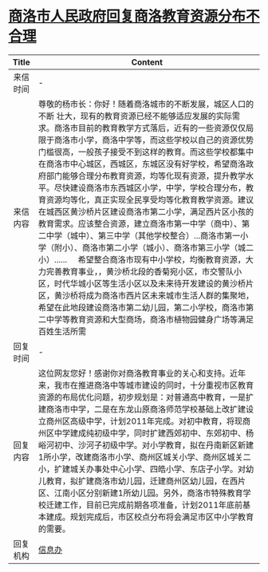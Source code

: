 # <a href="http://www.shangluo.gov.cn/zmhd/ldxxxx.jsp?urltype=leadermail.LeaderMailContentUrl&wbtreeid=1112&leadermailid=1005">商洛市人民政府回复商洛教育资源分布不合理</a>
|Title|Content|
|:---:|---|
|来信时间|-|
|来信内容|尊敬的杨市长：你好！随着商洛城市的不断发展，城区人口的不断 壮大，现有的教育资源已经不能够适应发展的实际需求。商洛市目前的教育教学方式落后，近有的一些资源仅仅局限于商洛市小学，商洛中学等，而这些学校以自己的资源优势门槛很高，一般孩子接受不到这样的教育。而这些学校都集中在商洛市中心城区，西城区，东城区没有好学校，希望商洛政府部门能够合理分布教育资源，均等化现有资源，提升教学水平。尽快建设商洛市东西城区小学，中学，学校合理分布，教育资源均等化，真正实现全民享受均等化教育教学资源。建议在城西区黄沙桥片区建设商洛市第二小学，满足西片区小孩的教育需求。应该整合资源，建立商洛市第一中学（商中）、第二中学（城中）、第三中学（其他学校整合）...商洛市第一小学（附小）、商洛市第二小学（城小）、商洛市第三小学（城二小）......     希望整合商洛市现有中小学校，均衡教育资源，大力完善教育事业，，黄沙桥北段的香菊宛小区，市交警队小区，时代华城小区等生活小区以及未来待开发建设的黄沙桥片区，黄沙桥将成为商洛市西片区未来城市生活人群的集聚地，希望在此地段建设商洛市第二幼儿园，第二小学校，商洛市第二中学等教育资源和大型商场，商洛市植物园健身广场等满足百姓生活所需|
|回复时间|-|
|回复内容|这位网友您好！感谢你对商洛教育事业的关心和支持。近年来，我市在推进商洛中等城市建设的同时，十分重视市区教育资源的布局优化问题，初步规划是：对普通高中教育，一是扩建商洛市中学，二是在东龙山原商洛师范学校基础上改扩建设立商州区高级中学，计划2011年完成。对初中教育，将现商州区中学建成纯初级中学，同时扩建西郊初中、东郊初中、杨峪河初中、沙河子初级中学。对小学教育，拟在丹南新区新建1所小学，改建商洛市小学、商州区城关小学、商州区城关二小，扩建城关办事处中心小学、四皓小学、东店子小学。对幼儿教育，拟扩建商洛市幼儿园，迁建商州区幼儿园，在西片区、江南小区分别新建1所幼儿园。另外，商洛市特殊教育学校迁建工作，目前已完成前期各项准备，计划2011年底前基本建成。规划完成后，市区校点分布将会满足市区中小学教育的需要。|
|回复机构|<a href="../../categories/agencies/信息办.md">信息办</a>|